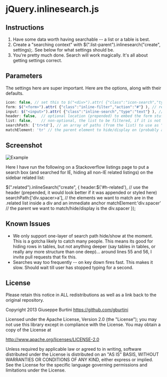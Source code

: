 # jQuery.inlinesearch.js

## Instructions
1. Have some data worth having searchable -- a list or a table is best.
2. Create a "searching context" with $(".list-parent").inlinesearch("create", settings);. See below for what settings should be.
3. You're pretty much done. Search will work magically. It's all about getting settings correct.

## Parameters

The settings here are super important. Here are the options, along with their defaults.

```javascript
icon: false, // set this to $("<div>").attr( {"class":"icon-search","type":"text"} ) in order to integrate a Bootstrap search
form: $("<form>").attr( {"class":"inline-filter","action":"#"} ), // required, the search form
input: $("<input>").attr( {"class":"inline-search","type":"text"} ), // required, the input box 
header: false,	// optional location (prepended) to embed the form stuff -- if left out, will be embedded before the list
list: false,	// non-optional, the list to be filtered, if it is not specified, assumed from selector
searchPath: ['tr>td'], // an array of paths (from the list) to use as "potential matches", see the StackOverflow example before
matchElement: 'tr' // the parent element to hide/display on (probably a parent of searchPath)
```

## Screenshot
![Example](http://i.imgur.com/BUMNgQG.png)

Here I have run the following on a Stackoverflow listings page to put a search box (and searched for IE, hiding all non-IE related listings) on the sidebar related list:

$(".related").inlineSearch("create", {
	header:$('#h-related'), 		// use the header (prepended, it would look better if it was appended or styled here)
	searchPath:['div.spacer>a'], 	// the elements we want to match are in the .related list inside a div and an immediate anchor
	matchElement:'div.spacer'		// the parent we want to match/hide/display is the div.spacer
});

## Known Issues
* We only support one-layer of search path hide/show at the moment. This is a gotcha likely to catch many people. This means its good for hiding rows in tables, but not anything deeper (say tables in tables, or really any more structure than one deep)... around lines 55 and 56, I invite pull requests that fix this.
* Searches way too frequently -- on key down fires fast. This makes it slow. Should wait till user has stopped typing for a second.

## License 

Please retain this notice in ALL redistributions as well as a link back to the original repository.

Copyright 2013 Giuseppe Burtini      https://github.com/gburtini

Licensed under the Apache License, Version 2.0 (the "License");
you may not use this library except in compliance with the License.
You may obtain a copy of the License at

http://www.apache.org/licenses/LICENSE-2.0

Unless required by applicable law or agreed to in writing, software
distributed under the License is distributed on an "AS IS" BASIS,
WITHOUT WARRANTIES OR CONDITIONS OF ANY KIND, either express or implied.
See the License for the specific language governing permissions and
limitations under the License.
